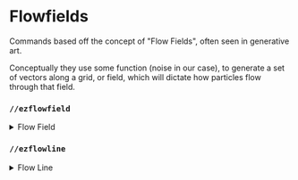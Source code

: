 # Flowfields

Commands based off the concept of "Flow Fields", often seen in generative art.

Conceptually they use some function (noise in our case), to generate a set of vectors along a grid, or field, which will dictate how particles flow through that field.

### `//ezflowfield`

<details>

<summary>Flow Field</summary>

**`//ezflowfield <palette> <lines> <iterations> <velocity> <paletteScalar> <noise> [-m <source>] [-h <distributionMode>] [-i <inertia>] [-g <gravity>] [-j <jitter>] [-b <boundary>] [-x <xMod>] [-y <yMod>] [-z <zMod>] [-p <progression>] [-s <seed>] [-c] [-f] [-t]`**

**`Alias: //flow`**

Generates a flow field within a selection, creating dynamic pattern based on the many available parameters.

* **Palette**: Specifies the palette of blocks to be used in generating the flowfield.
* **Lines**: Defines the number of lines or a percentage distribution to determine how densely the flowfield is populated within the selection.\
  e.g `100` will generate 100 lines, `100%` will generate 1 line for every block in the region.
* **Iterations** (Default: 32): The number of iterations or steps per line controlling how long they will be.
* **Velocity** (Default: 1): The speed at which points move across the surface.
* **PaletteScalar** (Default: 1.0): Scales the value used to select a palette block.
* **Noise** (Default: `Perlin()`): The type of noise used to generate the flowfield.
* **-m**: Applies a mask to limit the flow's start points, focusing the effect on specific areas.
* **-h**: Enables heightmap mode for creating 2D flowfields, with optional block distribution modes.
* **-i** (Default: 0.0): Sets the inertia weighting of the flow, controlling how much previous movement directions influence the next.
* **-g** (Default: (0,0,0) ): Applies gravity to points, pulling them in the specified direction.
* **-j** (Default: (0,0,0) ): Adds jitter to the start points of lines. Useful with `-m` flag.
* **-b** (Default: 0): Expands the calculation boundary without placing blocks outside the original selection. Does not place blocks outside the selection.
* **-x, -y, -z**: Modify the coordinates of the flow, allowing for transformations like scaling or rotation. Takes in a WorldEdit expression, e.g `-x *10` to multiply the x axis by 10.
* **-p** (Default: 1:1): Adjusts the strength of the line as it progresses, accepts negative values to either start or end on a point strength that subtracts from the flow field.
* **-s** (Default: -1): Overrides the default noise seed.
* **-c**: Returns the curl of the field.
* **-f**: Fills gaps with the lowest block in the palette.
* **-t**: Generates a 3D flowfield instead. May require a lot of time to generate.

</details>

### `//ezflowline`

<details>

<summary>Flow Line</summary>

**`/ezflowline <pattern> <length> <gravity> <noise> [-i <inertia>] [-c <convexSelPoints>] [-s]`**

**`Alias: //flowline`**

Generates a single flow-line based on the actor's position and viewing direction.\
The same fundamental premise as a Flow Field, but only generating 1 line.

* **Pattern**: Determines the pattern of blocks to place.&#x20;
* **Length**: Sets the length of the flowline in blocks. This defines how far the flowline will extend from the starting point.
* **Gravity** (Default: -1): Applies gravity to points, pulling them in the specified direction.
* **Noise** (Default: `Perlin()`): The type of noise used to generate the flowfield.
* **-i** (Default: 0.0): Adjusts the point inertia weighting, controlling how much previous movement directions influence future directions. A value between 0.0 and 1.0.
* **-c** (Default: 0): If greater than 0, creates a convex selection out of the flowline, using the specified number of points to define the selection's shape.
* **-s**: Enables snapping of the flowline to surfaces, making the line adhere to the contours of the landscape or structures it intersects.

</details>
